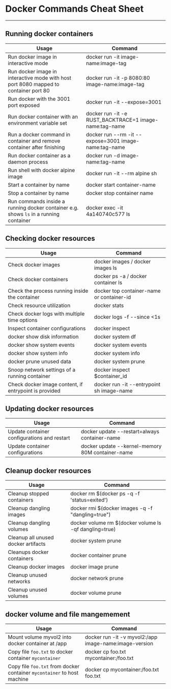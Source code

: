 # Docker Commands Cheat Sheet
---

## Running docker containers

Usage | Command
------|--------
Run docker image in interactive mode	| docker run -it image-name:image-tag  
Run docker image in interactive mode with host port 8080 mapped to container port 80 | 	docker run -it -p 8080:80 image-name:image-tag
Run docker with the 3001 port exposed | 	docker run -it --expose=3001 
Run docker container with an environment variable set	| docker run -it -e RUST_BACKTRACE=1 image-name:tag-name
Run a docker command in container and remove container after finishing |	docker run --rm -it --expose=3001 image-name:tag-name
Run docker container as a daemon process	| docker run -d image-name:tag-name
Run shell with docker alpine image	| docker run -it --rm alpine sh
Start  a container by name	| docker start container-name
Stop a container by name	| docker stop container name 
Run commands inside a running docker container e.g. shows `ls` in a running container | docker exec -it 4a140740c577 ls

## Checking docker resources

Usage | Command
------|--------
Check docker images	| docker images / docker images ls
Check docker containers	| docker ps -a / docker container ls
Check the process running inside the container	| docker top container-name or container-id
Check resource utilization	| docker stats
Check docker logs with multiple time options	| docker logs -f --since <1s|5m|1d|UTC date time container-name
Inspect container configurations	| docker inspect
docker show disk information	| docker system df
docker show system events	| docker system events 
docker show system info	| docker system info
docker prune unused data	| docker system prune
Snoop network settings of a running container	| docker inspect $container_id | $container_name
Check docker image content, if entrypoint is provided	| docker run -it --entrypoint sh image-name


## Updating docker resources
Usage | Command
------|---------
Update container configurations and restart	| docker update --restart=always container-name
Update container configurations	| docker update --kernel-memory 80M container-name

## Cleanup docker resources
Usage | Command
------|--------
Cleanup stopped containers   | docker rm $(docker ps -q -f 'status=exited')
Cleanup dangling images	| docker rmi $(docker images -q -f "dangling=true")
Cleanup dangling volumes	| docker volume rm $(docker volume ls -qf dangling=true)
Cleanup all unused docker artifacts	| docker system prune
Cleanups docker containers | docker container prune
Cleanup docker images | docker image prune
Cleanup unused networks | docker network prune
Cleanup unused volumes | docker volume prune

## docker volume and file mangemement
Usage | Command
------|--------
Mount volume myvol2 into docker container at /app	| docker run -it -v myvol2:/app  image-name:image-version
Copy file `foo.txt` to docker container `mycontainer`	| docker cp foo.txt mycontainer:/foo.txt
Copy file `foo.txt` from docker container `mycontainer` to host machine	| docker cp mycontainer:/foo.txt foo.txt


